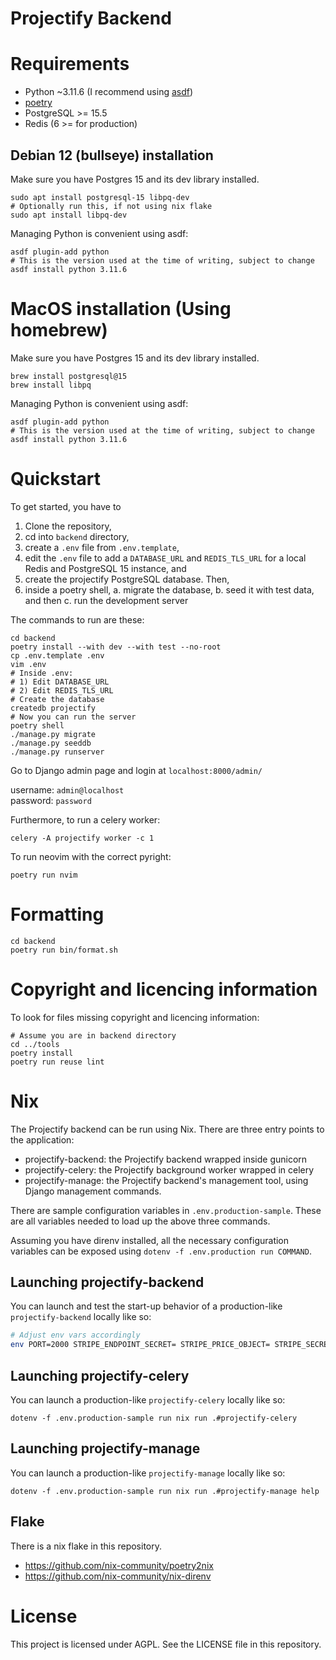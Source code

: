 <!--
SPDX-FileCopyrightText: 2024 JWP Consulting GK

SPDX-License-Identifier: AGPL-3.0-or-later
-->

# Projectify Backend

# Requirements

- Python ~3.11.6 (I recommend using [asdf](https://asdf-vm.com/))
- [poetry](https://python-poetry.org/docs/)
- PostgreSQL >= 15.5
- Redis (6 >= for production)

## Debian 12 (bullseye) installation

Make sure you have Postgres 15 and its dev library installed.

```
sudo apt install postgresql-15 libpq-dev
# Optionally run this, if not using nix flake
sudo apt install libpq-dev
```

Managing Python is convenient using asdf:

```
asdf plugin-add python
# This is the version used at the time of writing, subject to change
asdf install python 3.11.6
```

# MacOS installation (Using homebrew)

Make sure you have Postgres 15 and its dev library installed.

```
brew install postgresql@15
brew install libpq
```

Managing Python is convenient using asdf:

```
asdf plugin-add python
# This is the version used at the time of writing, subject to change
asdf install python 3.11.6
```



# Quickstart

To get started, you have to

1. Clone the repository,
2. cd into `backend` directory,
3. create a `.env` file from `.env.template`,
4. edit the `.env` file to add a `DATABASE_URL` and `REDIS_TLS_URL` for a local
   Redis and PostgreSQL 15 instance, and
5. create the projectify PostgreSQL database. Then,
6. inside a poetry shell,
  a. migrate the database,
  b. seed it with test data, and then
  c. run the development server

The commands to run are these:

```
cd backend
poetry install --with dev --with test --no-root
cp .env.template .env
vim .env
# Inside .env:
# 1) Edit DATABASE_URL
# 2) Edit REDIS_TLS_URL
# Create the database
createdb projectify
# Now you can run the server
poetry shell
./manage.py migrate
./manage.py seeddb
./manage.py runserver
```

Go to Django admin page and login at `localhost:8000/admin/`

username: `admin@localhost` \
password: `password`


Furthermore, to run a celery worker:

`celery -A projectify worker -c 1`

To run neovim with the correct pyright:

```
poetry run nvim
```

# Formatting
```
cd backend
poetry run bin/format.sh
```

# Copyright and licencing information
To look for files missing copyright and licencing information:

```
# Assume you are in backend directory
cd ../tools
poetry install
poetry run reuse lint
```

# Nix

The Projectify backend can be run using Nix. There are three entry points to
the application:

- projectify-backend: the Projectify backend wrapped inside gunicorn
- projectify-celery: the Projectify background worker wrapped in celery
- projectify-manage: the Projectify backend's management tool, using Django
management commands.

There are sample configuration variables in `.env.production-sample`. These are
all variables needed to load up the above three commands.

Assuming you have direnv installed, all the necessary configuration variables
can be exposed using `dotenv -f .env.production run COMMAND`.

## Launching projectify-backend

You can launch and test the start-up behavior of a production-like `projectify-backend` locally like so:

<!-- Note: update if production variables change -->

```bash
# Adjust env vars accordingly
env PORT=2000 STRIPE_ENDPOINT_SECRET= STRIPE_PRICE_OBJECT= STRIPE_SECRET_KEY= STRIPE_PUBLISHABLE_KEY= MAILGUN_DOMAIN= MAILGUN_API_KEY= FRONTEND_URL= ALLOWED_HOSTS=localhost SECRET_KEY= REDIS_URL= DJANGO_SETTINGS_MODULE=projectify.settings.production DJANGO_CONFIGURATION=Production nix run .#projectify-backend
```

## Launching projectify-celery

You can launch a production-like `projectify-celery` locally like so:

```
dotenv -f .env.production-sample run nix run .#projectify-celery
```

## Launching projectify-manage

You can launch a production-like `projectify-manage` locally like so:

```
dotenv -f .env.production-sample run nix run .#projectify-manage help
```

## Flake

There is a nix flake in this repository.

- https://github.com/nix-community/poetry2nix
- https://github.com/nix-community/nix-direnv

# License

This project is licensed under AGPL. See the LICENSE file in this repository.
